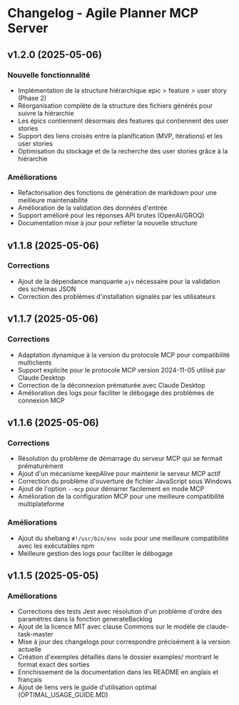 # Changelog - Agile Planner MCP Server

## v1.2.0 (2025-05-06)

### Nouvelle fonctionnalité
- Implémentation de la structure hiérarchique epic > feature > user story (Phase 2)
- Réorganisation complète de la structure des fichiers générés pour suivre la hiérarchie
- Les épics contiennent désormais des features qui contiennent des user stories
- Support des liens croisés entre la planification (MVP, itérations) et les user stories
- Optimisation du stockage et de la recherche des user stories grâce à la hiérarchie

### Améliorations
- Refactorisation des fonctions de génération de markdown pour une meilleure maintenabilité
- Amélioration de la validation des données d'entrée
- Support amélioré pour les réponses API brutes (OpenAI/GROQ)
- Documentation mise à jour pour refléter la nouvelle structure

## v1.1.8 (2025-05-06)

### Corrections
- Ajout de la dépendance manquante `ajv` nécessaire pour la validation des schémas JSON
- Correction des problèmes d'installation signalés par les utilisateurs

## v1.1.7 (2025-05-06)

### Corrections
- Adaptation dynamique à la version du protocole MCP pour compatibilité multiclients
- Support explicite pour le protocole MCP version 2024-11-05 utilisé par Claude Desktop
- Correction de la déconnexion prématurée avec Claude Desktop
- Amélioration des logs pour faciliter le débogage des problèmes de connexion MCP

## v1.1.6 (2025-05-06)

### Corrections
- Résolution du problème de démarrage du serveur MCP qui se fermait prématurément
- Ajout d'un mécanisme keepAlive pour maintenir le serveur MCP actif
- Correction du problème d'ouverture de fichier JavaScript sous Windows
- Ajout de l'option `--mcp` pour démarrer facilement en mode MCP
- Amélioration de la configuration MCP pour une meilleure compatibilité multiplateforme

### Améliorations
- Ajout du shebang `#!/usr/bin/env node` pour une meilleure compatibilité avec les exécutables npm
- Meilleure gestion des logs pour faciliter le débogage

## v1.1.5 (2025-05-05)

### Améliorations
- Corrections des tests Jest avec résolution d'un problème d'ordre des paramètres dans la fonction generateBacklog
- Ajout de la licence MIT avec clause Commons sur le modèle de claude-task-master
- Mise à jour des changelogs pour correspondre précisément à la version actuelle
- Création d'exemples détaillés dans le dossier examples/ montrant le format exact des sorties
- Enrichissement de la documentation dans les README en anglais et français
- Ajout de liens vers le guide d'utilisation optimal (OPTIMAL_USAGE_GUIDE.MD)
